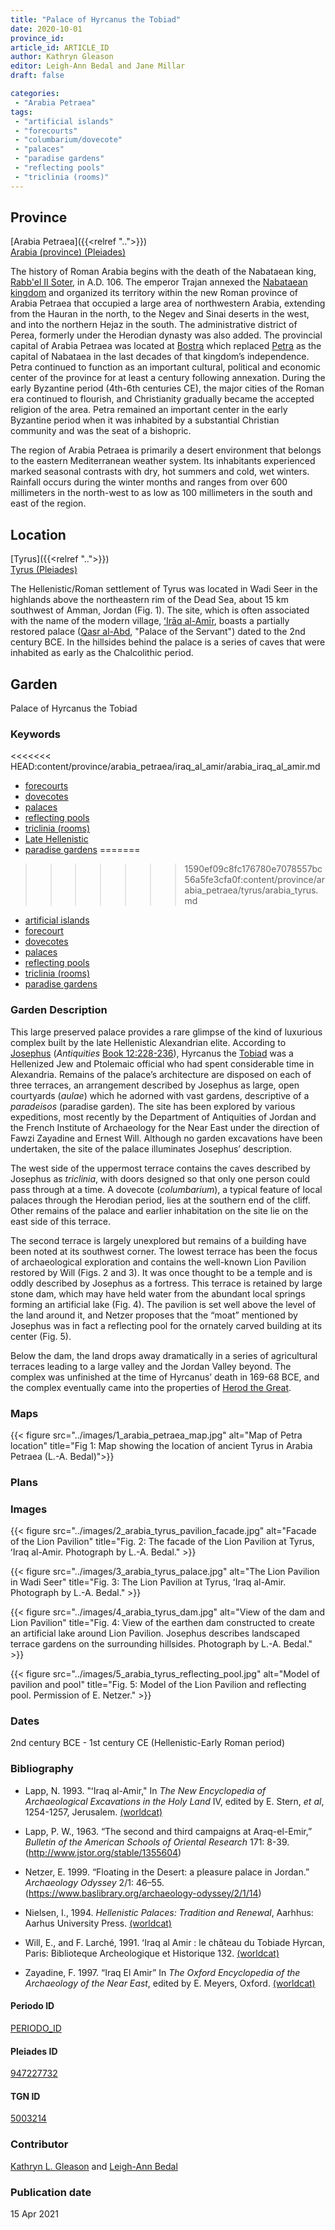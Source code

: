 ```yaml
---
title: "Palace of Hyrcanus the Tobiad"
date: 2020-10-01
province_id:
article_id: ARTICLE_ID
author: Kathryn Gleason
editor: Leigh-Ann Bedal and Jane Millar
draft: false

categories:
 - "Arabia Petraea"
tags:
 - "artificial islands"
 - "forecourts"
 - "columbarium/dovecote"
 - "palaces"
 - "paradise gardens"
 - "reflecting pools"
 - "triclinia (rooms)"
---
```


## Province
[Arabia Petraea]({{<relref "..">}})\
[Arabia (province) (Pleiades)](https://pleiades.stoa.org/places/981506)

The history of Roman Arabia begins with the death of the Nabataean king, [Rabb'el II Soter](https://en.wikipedia.org/wiki/Rabbel_II_Soter), in A.D. 106. The emperor Trajan annexed the [Nabataean kingdom](https://en.wikipedia.org/wiki/Nabataean_Kingdom)   and organized its territory within the new Roman province of Arabia Petraea that occupied a large area of northwestern Arabia, extending from the Hauran in the north, to the Negev and Sinai deserts in the west, and into the northern Hejaz in the south. The administrative district of Perea, formerly under the Herodian dynasty was also added. The provincial capital of Arabia Petraea was located at [Bostra](https://en.wikipedia.org/wiki/Bosra) which replaced [Petra](https://en.wikipedia.org/wiki/Petra) as the capital of Nabataea in the last decades of that kingdom’s independence. Petra continued to function as an important cultural, political and economic center of the province for at least a century following annexation. During the early Byzantine period (4th-6th centuries CE), the major cities of the Roman era continued to flourish, and Christianity gradually became the accepted religion of the area. Petra remained an important center in the early Byzantine period when it was inhabited by a substantial Christian community and was the seat of a bishopric.

The region of Arabia Petraea is primarily a desert environment that belongs to the eastern Mediterranean weather system. Its inhabitants experienced marked seasonal contrasts with dry, hot summers and cold, wet winters. Rainfall occurs during the winter months and ranges from over 600 millimeters in the north-west to as low as 100 millimeters in the south and east of the region.

## Location
[Tyrus]({{<relref "..">}})\
[Tyrus (Pleiades)](https://pleiades.stoa.org/places/697757)

The Hellenistic/Roman settlement of Tyrus was located in Wadi Seer in the highlands above the northeastern rim of the Dead Sea, about 15 km southwest of Amman, Jordan (Fig. 1). The site, which is often associated with the name of the modern village, [ʻIrāq al-Amīr](https://en.wikipedia.org/wiki/Iraq_al-Amir), boasts a partially restored palace ([Qasr al-Abd](https://pleiades.stoa.org/places/947227732), "Palace of the Servant") dated to the 2nd century BCE. In the hillsides behind the palace is a series of caves that were inhabited as early as the Chalcolithic period.


## Garden
Palace of Hyrcanus the Tobiad

### Keywords
<<<<<<< HEAD:content/province/arabia_petraea/iraq_al_amir/arabia_iraq_al_amir.md
- [forecourts](http://vocab.getty.edu/page/aat/300004104)
- [dovecotes](http://vocab.getty.edu/page/aat/300004975)
- [palaces](http://vocab.getty.edu/page/aat/300005734)
- [reflecting pools](http://vocab.getty.edu/page/aat/300179485)
- [triclinia (rooms)](http://vocab.getty.edu/page/aat/300004359)
- [Late Hellenistic](http://vocab.getty.edu/page/aat/300106998)
- [paradise gardens](http://vocab.getty.edu/page/aat/300008112)
=======
>>>>>>> 1590ef09c8fc176780e7078557bc56a5fe3cfa0f:content/province/arabia_petraea/tyrus/arabia_tyrus.md
- [artificial islands](http://vocab.getty.edu/page/aat/300386969)
- [forecourt](http://vocab.getty.edu/page/aat/300004104)
- [dovecotes](http://vocab.getty.edu/page/aat/300004975)
- [palaces](http://vocab.getty.edu/page/aat/300005734)
- [reflecting pools](http://vocab.getty.edu/page/aat/300179485)
- [triclinia (rooms)](http://vocab.getty.edu/page/aat/300004359)
- [paradise gardens](http://vocab.getty.edu/page/aat/300008112)


### Garden Description
This large preserved palace provides a rare glimpse of the kind of luxurious complex built by the late Hellenistic Alexandrian elite.  According to [Josephus](https://en.wikipedia.org/wiki/Josephus) (*Antiquities* [Book 12:228-236](http://www.perseus.tufts.edu/hopper/text.jsp?doc=Perseus%3Atext%3A1999.01.0146%3Abook%3D12%3Asection%3D228)), Hyrcanus the [Tobiad](https://en.wikipedia.org/wiki/Tobiads) was a Hellenized Jew and Ptolemaic official who had spent considerable time in Alexandria. Remains of the palace’s architecture are disposed on each of three terraces, an arrangement described by Josephus as large, open courtyards (*aulae*) which he adorned with vast gardens, descriptive of a *paradeisos* (paradise garden). The site has been explored by various expeditions, most recently by the Department of Antiquities of Jordan and the French Institute of Archaeology for the Near East under the direction of Fawzi Zayadine and Ernest Will.  Although no garden excavations have been undertaken, the site of the palace illuminates Josephus’ description.

The west side of the uppermost terrace contains the caves described by Josephus as *triclinia*, with doors designed so that only one person could pass through at a time.  A dovecote (*columbarium*), a typical feature of local palaces through the Herodian period, lies at the southern end of the cliff. Other remains of the palace and earlier inhabitation on the site lie on the east side of this terrace.

The second terrace is largely unexplored but remains of a building have been noted at its southwest corner.  The lowest terrace has been the focus of archaeological exploration and contains the well-known Lion Pavilion restored by Will (Figs. 2 and 3).  It was once thought to be a temple and is oddly described by Josephus as a fortress. This terrace is retained by large stone dam, which may have held water from the abundant local springs forming an artificial lake (Fig. 4). The pavilion is set well above the level of the land around it, and Netzer proposes that the “moat” mentioned by Josephus was in fact a reflecting pool for the ornately carved building at its center (Fig. 5).

Below the dam, the land drops away dramatically in a series of agricultural terraces leading to a large valley and the Jordan Valley beyond.  The complex was unfinished at the time of Hyrcanus’ death in 169-68 BCE, and the complex eventually came into the properties of [Herod the Great](https://en.wikipedia.org/wiki/Herod_the_Great).

### Maps
{{< figure src="../images/1_arabia_petraea_map.jpg" alt="Map of Petra location" title="Fig 1: Map showing the location of ancient Tyrus in Arabia Petraea (L.-A. Bedal)">}}

### Plans
<!-- {{< figure src="IMG_URL" alt="ALT_TEXT" title="CAPTION" >}} -->
<!--
 Waiting for plan from K. Gleason
-->

### Images
<!-- {{< figure src="IMG_URL" alt="ALT_TEXT" title="CAPTION" >}} -->
<!--
 Waiting for columbarium photo from K. Gleason
-->

{{< figure src="../images/2_arabia_tyrus_pavilion_facade.jpg" alt="Facade of the Lion Pavilion" title="Fig. 2: The facade of the Lion Pavilion at Tyrus, ʻIraq al-Amir. Photograph by L.-A. Bedal." >}}

{{< figure src="../images/3_arabia_tyrus_palace.jpg" alt="The Lion Pavilion in Wadi Seer" title="Fig. 3: The Lion Pavilion at Tyrus, ʻIraq al-Amir. Photograph by L.-A. Bedal." >}}

{{< figure src="../images/4_arabia_tyrus_dam.jpg" alt="View of the dam and Lion Pavilion" title="Fig. 4: View of the earthen dam constructed to create an artificial lake around Lion Pavilion. Josephus describes landscaped terrace gardens on the surrounding hillsides. Photograph by L.-A. Bedal." >}}

{{< figure src="../images/5_arabia_tyrus_reflecting_pool.jpg" alt="Model of pavilion and pool" title="Fig. 5: Model of the Lion Pavilion and reflecting pool. Permission of E. Netzer." >}}
<!--
{{< figure src="IMG_URL" alt="ALT_TEXT" title="CAPTION" >}}
-->

### Dates
2nd century BCE - 1st century CE (Hellenistic-Early Roman period)

### Bibliography
- Lapp, N. 1993. "ʻIraq al-Amir," In *The New Encyclopedia of Archaeological Excavations in the Holy Land* IV, edited by E. Stern, *et al*, 1254-1257, Jerusalem. [(worldcat)](http://www.worldcat.org/oclc/850884350)

- Lapp, P. W., 1963. “The second and third campaigns at Araq-el-Emir,” *Bulletin of the American Schools of Oriental Research* 171: 8-39.(http://www.jstor.org/stable/1355604)

- Netzer, E. 1999. “Floating in the Desert: a pleasure palace in Jordan.” *Archaeology Odyssey* 2/1: 46–55. (https://www.baslibrary.org/archaeology-odyssey/2/1/14)

- Nielsen, I., 1994. *Hellenistic Palaces: Tradition and Renewal*, Aarhhus: Aarhus University Press. [(worldcat)](http://www.worldcat.org/oclc/468433476)

- Will, E., and F. Larché, 1991. ʻIraq al Amir : le château du Tobiade Hyrcan, Paris: Biblioteque Archeologique et Historique 132. [(worldcat)](https://www.worldcat.org/oclc/231538684)

- Zayadine, F. 1997. “Iraq El Amir” In *The Oxford Encyclopedia of the Archaeology of the Near East*, edited by E. Meyers, Oxford. [(worldcat)](https://www.worldcat.org/oclc/1080900665)

#### Periodo ID

[PERIODO_ID](https://pleiades.stoa.org/places/PLEIADES_ID)

#### Pleiades ID
[947227732](https://pleiades.stoa.org/places/947227732)


#### TGN ID
[5003214](http://www.getty.edu/vow/TGNFullDisplay?find=tyrus&place=&nation=&prev_page=1&english=Y&subjectid=5003214)

### Contributor
[Kathryn L. Gleason](#) and [Leigh-Ann Bedal](#)
<!-- [name](https://....) -->

### Publication date
15 Apr 2021

<!--### Related articles-->

<!-- Links to other related articles. Leave blank for now -->
